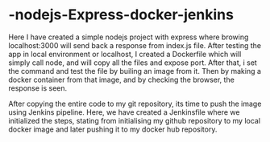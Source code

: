 # -nodejs-Express-docker-jenkins

Here I have created a simple nodejs project with express where browing localhost:3000 will send back a response from index.js file. After testing the app in local environment or localhost, I created a Dockerfile which will simply call node, and will copy all the files and expose port.
After that, i set the command and test the file by builing an image from it. Then by making a docker container from that image, and by checking the browser, the response is seen.

After copying the entire code to my git repository, its time to push the image using Jenkins pipeline. Here, we have created a Jenkinsfile where we initialized the steps, stating from initialising my github repository to my local docker image and later pushing it to my docker hub repository.


